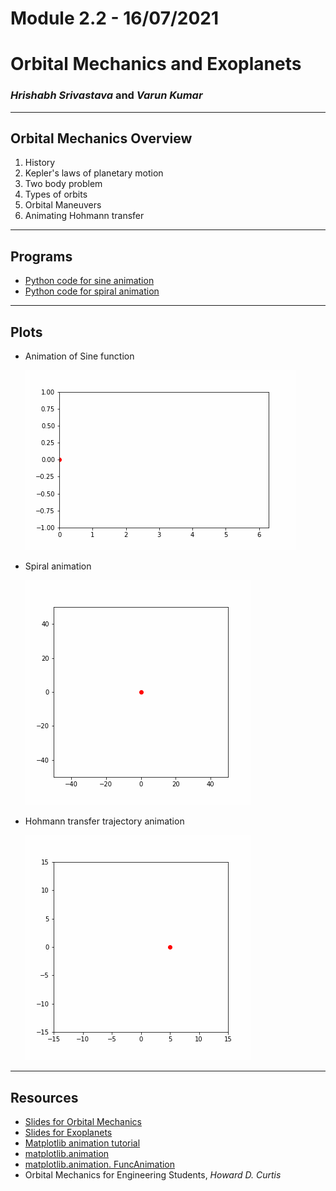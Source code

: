 # Module 2.2 - 16/07/2021

# Orbital Mechanics and Exoplanets

### _Hrishabh Srivastava_ and _Varun Kumar_

---

## Orbital Mechanics Overview

1. History
2. Kepler's laws of planetary motion
3. Two body problem
4. Types of orbits
5. Orbital Maneuvers
6. Animating Hohmann transfer

---

## Programs

- [Python code for sine animation](./programs/sine-animation.py)
- [Python code for spiral animation](./programs/spiral-animation.py)

---

## Plots

- Animation of Sine function

  ![](./images/sine.gif)

- Spiral animation

  ![](./images/spiral.gif)

- Hohmann transfer trajectory animation

  ![](./images/hohmann-transfer.gif)

---

## Resources

- [Slides for Orbital Mechanics](./orbital-mechanics.pdf)
- [Slides for Exoplanets](./exoplanets.pdf)
- [Matplotlib animation tutorial](https://www.youtube.com/watch?v=GtZxk8Wa3Jw)
- [matplotlib.animation](https://matplotlib.org/stable/api/animation_api.html)
- [matplotlib.animation. FuncAnimation](https://matplotlib.org/stable/api/_as_gen/matplotlib.animation.FuncAnimation.html)
- Orbital Mechanics for Engineering Students, _Howard D. Curtis_
